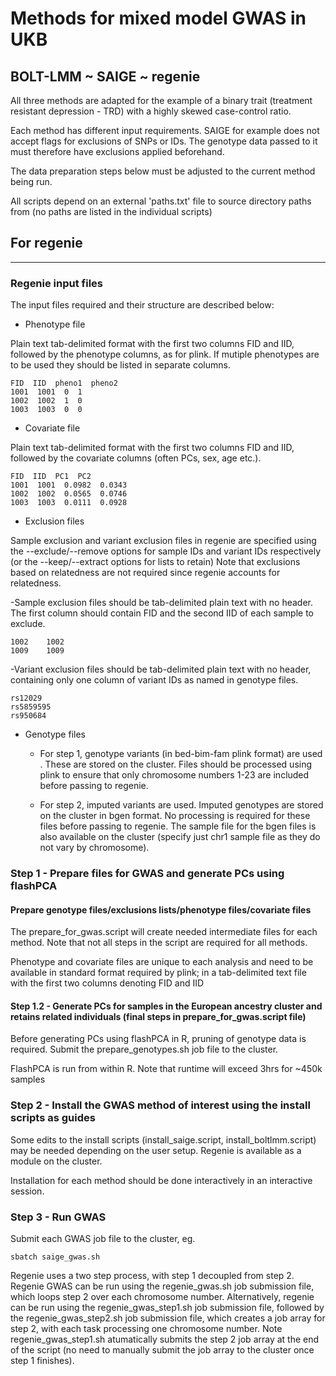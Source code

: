 # Methods for mixed model GWAS in UKB

## BOLT-LMM ~ SAIGE ~ regenie

All three methods are adapted for the example of a binary trait (treatment resistant depression - TRD) with a highly skewed case-control ratio. 

Each method has different input requirements. SAIGE for example does not accept flags for exclusions of SNPs or IDs. The genotype data passed to it must therefore have exclusions applied beforehand.

The data preparation steps below must be adjusted to the current method being run.

All scripts depend on an external 'paths.txt' file to source directory paths from (no paths are listed in the individual scripts)

## For regenie
***

### Regenie input files 

The input files required and their structure are described below:

* Phenotype file 

Plain text tab-delimited format with the first two columns FID and IID, followed by the phenotype columns, as for plink. 
If mutiple phenotypes are to be used they should be listed in separate columns.
```
FID  IID  pheno1  pheno2
1001  1001  0  1
1002  1002  1  0
1003  1003  0  0
```

* Covariate file

Plain text tab-delimited format with the first two columns FID and IID, followed by the covariate columns (often PCs, sex, age etc.).
```
FID  IID  PC1  PC2  
1001  1001  0.0982  0.0343
1002  1002  0.0565  0.0746
1003  1003  0.0111  0.0928
```

* Exclusion files

Sample exclusion and variant exclusion files in regenie are specified using the --exclude/--remove options for sample IDs and variant IDs respectively (or the --keep/--extract options for lists to retain)
Note that exclusions based on relatedness are not required since regenie accounts for relatedness.

  -Sample exclusion files should be tab-delimited plain text with no header. The first column should contain FID and the second IID of each sample to exclude.

```
1002	1002
1009	1009
```

  -Variant exclusion files should be tab-delimited plain text with no header, containing only one column of variant IDs as named in genotype files.

```
rs12029
rs5859595
rs950684
````

* Genotype files

  * For step 1, genotype variants (in bed-bim-fam plink format) are used . These are stored on the cluster. Files should be processed using plink to ensure that only chromosome numbers 1-23 are included before passing to regenie.

  * For step 2, imputed variants are used. Imputed genotypes are stored on the cluster in bgen format. No processing is required for these files before passing to regenie. The sample file for the bgen files is also available on the cluster (specify just chr1 sample file as they do not vary by chromosome).


### Step 1 - Prepare files for GWAS and generate PCs using flashPCA 

#### Prepare genotype files/exclusions lists/phenotype files/covariate files

The prepare_for_gwas.script will create needed intermediate files for each method. Note that not all steps in the script are required for all methods.

Phenotype and covariate files are unique to each analysis and need to be available in standard format required by plink; in a tab-delimited text file with the first two columns denoting FID and IID

#### Step 1.2 - Generate PCs for samples in the European ancestry cluster and retains related individuals (final steps in prepare_for_gwas.script file)

Before generating PCs using flashPCA in R, pruning of genotype data is required. Submit the prepare_genotypes.sh job file to the cluster.

FlashPCA is run from within R. Note that runtime will exceed 3hrs for ~450k samples

### Step 2 - Install the GWAS method of interest using the install scripts as guides

Some edits to the install scripts (install_saige.script, install_boltlmm.script) may be needed depending on the user setup. Regenie is available as a module on the cluster.

Installation for each method should be done interactively in an interactive session.

### Step 3 - Run GWAS

Submit each GWAS job file to the cluster, eg.

```
sbatch saige_gwas.sh
```

Regenie uses a two step process, with step 1 decoupled from step 2. Regenie GWAS can be run using the regenie_gwas.sh job submission 
file, which loops step 2 over each chromosome number. Alternatively, regenie can be run using the regenie_gwas_step1.sh job submission file, followed by the regenie_gwas_step2.sh job submission file, which creates a job array for step 2, 
with each task processing one chromosome number. Note regenie_gwas_step1.sh atumatically submits the step 2 job array at the end of the script (no need to manually submit the job array to the cluster once step 1 finishes).



